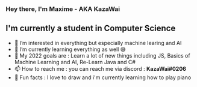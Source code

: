 ### Hey there, I'm Maxime - AKA KazaWai

## I'm currently a student in Computer Science
- 👀 I’m interested in everything but especially machine learing and AI
- 🌱 I’m currently learning everything as well 😅
- 🦾 My 2022 goals are : Learn a lot of new things including JS, Basics of Machine Learning and AI, Re-Learn Java and C#
- 📫 How to reach me : you can reach me via discord : **KazaWai#0206**
- 🔶 Fun facts : I love to draw and i'm currently learning how to play piano

<br />
